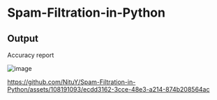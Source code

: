 # Spam-Filtration-in-Python

## Output
Accuracy report

![image](https://github.com/NituY/Spam-Filtration-in-Python/assets/108191093/6642ff4d-e2ad-48a2-b917-1f1fe5a7fb94)


https://github.com/NituY/Spam-Filtration-in-Python/assets/108191093/ecdd3162-3cce-48e3-a214-874b208564ac

